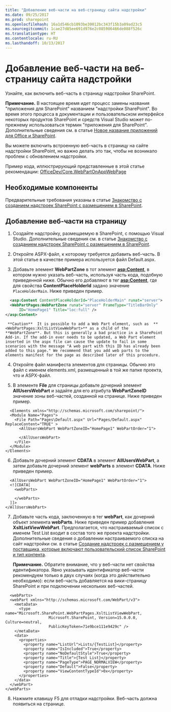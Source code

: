 ```yaml
---
title: "Добавление веб-части на веб-страницу сайта надстройки"
ms.date: 09/25/2017
ms.prod: sharepoint
ms.openlocfilehash: 16a1d546cb1093be30012bc343f15b3a09ad23c5
ms.sourcegitcommit: 1cae27d85ee691d976e2c085986466de088f526c
ms.translationtype: HT
ms.contentlocale: ru-RU
ms.lasthandoff: 10/13/2017
---
```

# <a name="include-a-web-part-in-a-webpage-on-the-add-in-web"></a>Добавление веб-части на веб-страницу сайта надстройки
Узнайте, как включить веб-часть в страницу надстройки SharePoint.
 

 **Примечание.** В настоящее время идет процесс замены названия "приложения для SharePoint" названием "надстройки SharePoint". Во время этого процесса в документации и пользовательском интерфейсе некоторых продуктов SharePoint и средств Visual Studio может по-прежнему использоваться термин "приложения для SharePoint". Дополнительные сведения см. в статье [Новое название приложений для Office и SharePoint](new-name-for-apps-for-sharepoint.md#bk_newname).
 

Вы можете включить встроенную веб-часть в страницу на сайте надстройки SharePoint, но важно делать это так, чтобы не возникало проблем с обновлением надстройки.
 

Пример кода, иллюстрирующий представленные в этой статье рекомендации: [OfficeDev/Core.WebPartOnAppWebPage](https://github.com/OfficeDev/PnP/tree/master/Samples/Core.WebPartOnAppWebPage)
 


## <a name="prerequisites"></a>Необходимые компоненты

Предварительные требования указаны в статье [Знакомство с созданием надстроек SharePoint с размещением в SharePoint](get-started-creating-sharepoint-hosted-sharepoint-add-ins.md).
 

 

## <a name="add-a-web-part-to-a-page"></a>Добавление веб-части на страницу


 

 

1. Создайте надстройку, размещаемую в SharePoint, с помощью Visual Studio. Дополнительные сведения см. в статье [Знакомство с созданием надстроек SharePoint с размещением в SharePoint](get-started-creating-sharepoint-hosted-sharepoint-add-ins.md).
    
 
2. Откройте ASPX-файл, к которому требуется добавить веб-часть. В этой статье в качестве примера используется файл Default.aspx. 
    
 
3. Добавьте элемент **WebPartZone** в тот элемент **<asp:Content>**, в котором нужно указать веб-часть, используя часть кода, подобную приведенной ниже. Обычно его добавляют в тег **<asp:Content>**, где для свойства **ContentPlaceHolderId** задано значение `PlaceHolderMain`. Ниже приведен пример.
    
```XML
  <asp:Content ContentPlaceHolderId="PlaceHolderMain" runat="server">
  <WebPartPages:WebPartZone runat="server" FrameType="TitleBarOnly" 
      ID="HomePage1" Title="loc:full" />
</asp:Content>

```


     **Caution**  It is possible to add a Web Part element, such as  **<WebPartPages:XsltListViewWebPart>** as a child of the **WebPartZone**. But this is generally a bad practice in a SharePoint Add-in. If the add-in ever needs to be updated, a Web Part element inserted in the aspx file can cause the update to fail in some scenarios with the message "A web part with this ID has already been added to this page." We recommend that you add web parts to the elements manifest for the page as described later of this procedure.
4. Откройте файл манифеста элементов для страницы. Обычно это файл с именем elements.xml, размещенный в той же папке проекта, что и ASPX-файл.
    
 
5. В элементе **File** для страницы добавьте дочерний элемент **AllUsersWebPart** и задайте для его атрибута **WebPartZoneID** значение зоны веб-частей, созданной на странице. Ниже приведен пример.
    
```
  <Elements xmlns="http://schemas.microsoft.com/sharepoint/">
  <Module Name="Pages">
    <File Path="Pages\Default.aspx" Url="Pages/Default.aspx" ReplaceContent="TRUE" >
      <AllUsersWebPart WebPartZoneID="HomePage1" WebPartOrder="1">

      </AllUsersWebPart>
    </File>
  </Module>
</Elements>

```

6. Добавьте дочерний элемент **CDATA** в элемент **AllUsersWebPart**, а затем добавьте дочерний элемент **webParts** в элемент **CDATA**. Ниже приведен пример. 
    
```
  <AllUsersWebPart WebPartZoneID="HomePage1" WebPartOrder="1">
  <![CDATA[
    <webParts>

    </webParts>
  ]]>
</AllUsersWebPart>
```

7. Добавьте часть кода, заключенную в тег **webPart**, как дочерний объект элемента **webParts**. Ниже приведен пример добавления **XsltListViewWebPart**. Предполагается, что настраиваемый список с именем Test List входит в состав того же проекта надстройки. Дополнительные сведения о добавлении настраиваемого списка на сайт надстройки см. в статье [Создание надстроек с размещением у поставщика, которые включают пользовательский список SharePoint и тип контента](create-a-provider-hosted-add-in-that-includes-a-custom-sharepoint-list-and-conte.md). 
    
     **Примечание.** Обратите внимание, что у веб-части нет свойства идентификатора. Явно указывать идентификатор веб-части рекомендуем только в двух случаях (когда это действительно необходимо): если веб-часть добавляется на вики-страницу SharePoint и при подключении нескольких веб-частей.

```
  <webParts>
  <webPart xmlns="http://schemas.microsoft.com/WebPart/v3">
    <metaData>
      <type name="Microsoft.SharePoint.WebPartPages.XsltListViewWebPart, 
                   Microsoft.SharePoint, Version=15.0.0.0, Culture=neutral, 
                   PublicKeyToken=71e9bce111e9429c" />
    </metaData>
    <data>
      <properties>
        <property name="ListUrl">Lists/{TestList}</property>
        <property name="IsIncluded">True</property>
        <property name="NoDefaultStyle">True</property>
        <property name="Title">{Test List}</property>
        <property name="PageType">PAGE_NORMALVIEW</property>
        <property name="Default">False</property>
        <property name="ViewContentTypeId">0x</property>
      </properties>
    </data>
  </webPart>
</webParts>
```

8. Нажмите клавишу F5 для отладки надстройки. Веб-часть должна появиться на странице.
    
 

